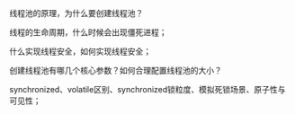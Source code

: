 线程池的原理，为什么要创建线程池？

线程的生命周期，什么时候会出现僵死进程；

什么实现线程安全，如何实现线程安全；

创建线程池有哪几个核心参数？如何合理配置线程池的大小？

synchronized、volatile区别、synchronized锁粒度、模拟死锁场景、原子性与可见性；